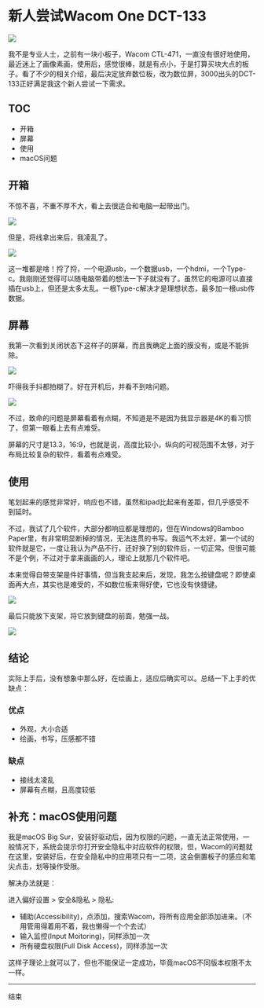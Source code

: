 # 新人尝试Wacom One DCT-133

![](https://raw.githubusercontent.com/yuiitsu/image_lib/master/202011/bf1f8f78-9dec-4f03-8bfd-ae9cf5ac30fa.jpeg)

我不是专业人士，之前有一块小板子，Wacom CTL-471，一直没有很好地使用，最近迷上了画像素画，使用后，感觉很棒，就是有点小，于是打算买块大点的板子。看了不少的相关介绍，最后决定放弃数位板，改为数位屏，3000出头的DCT-133正好满足我这个新人尝试一下需求。

## TOC

- 开箱
- 屏幕
- 使用
- macOS问题

## 开箱

不惊不喜，不重不厚不大，看上去很适合和电脑一起带出门。

![](https://raw.githubusercontent.com/yuiitsu/image_lib/master/202011/a3092ca0-e5d8-499a-ac11-5b422ba3acb1.jpeg)

但是，将线拿出来后，我凌乱了。

![](https://raw.githubusercontent.com/yuiitsu/image_lib/master/202011/2d2c1cbd-3aab-4d00-bd21-7bd8f4ad60ef.jpeg)

这一堆都是啥！捋了捋，一个电源usb，一个数据usb，一个hdmi，一个Type-c。我刚刚还觉得可以随电脑带着的想法一下子就没有了。虽然它的电源可以直接插在usb上，但还是太多太乱。一根Type-c解决才是理想状态，最多加一根usb传数据。

## 屏幕

我第一次看到关闭状态下这样子的屏幕，而且我确定上面的膜没有，或是不能拆除。

![](https://raw.githubusercontent.com/yuiitsu/image_lib/master/202011/c3c27999-b7cd-4686-9039-ae533a80babe.jpeg)

吓得我手抖都拍糊了。好在开机后，并看不到啥问题。

![](https://raw.githubusercontent.com/yuiitsu/image_lib/master/202011/f0eb042c-8d51-4e79-b21f-a712174d45f7.jpeg)

不过，致命的问题是屏幕看着有点糊，不知道是不是因为我显示器是4K的看习惯了，但第一眼看上去有点难受。

屏幕的尺寸是13.3，16:9，也就是说，高度比较小，纵向的可视范围不太够，对于布局比较复杂的软件，看着有点难受。

## 使用

笔划起来的感觉非常好，响应也不错，虽然和ipad比起来有差距，但几乎感受不到延时。

不过，我试了几个软件，大部分都响应都是理想的，但在Windows的Bamboo Paper里，有非常明显断掉的情况，无法连贯的书写。我运气不太好，第一个试的软件就是它，一度让我认为产品不行，还好换了别的软件后，一切正常。但很可能不是个例，不过对于拿来画画的人，理论上就那几个软件吧。

本来觉得自带支架是件好事情，但当我支起来后，发现，我怎么按键盘呢？即使桌面再大点，其实也是难受的，不如数位板来得好使，它也没有快捷键。

![](https://raw.githubusercontent.com/yuiitsu/image_lib/master/202011/12f4d558-164b-4113-ad40-ecea9e09140e.jpeg)

最后只能放下支架，将它放到键盘的前面，勉强一战。

![](https://raw.githubusercontent.com/yuiitsu/image_lib/master/202011/405d537f-6ecc-4556-ab1a-2075d1060636.jpeg)

## 结论

实际上手后，没有想象中那么好，在绘画上，适应后确实可以。总结一下上手的优缺点：

### 优点

- 外观，大小合适
- 绘画，书写，压感都不错

### 缺点

- 接线太凌乱
- 屏幕有点糊，且高度较低

## 补充：macOS使用问题

我是macOS Big Sur，安装好驱动后，因为权限的问题，一直无法正常使用，一般情况下，系统会提示你打开安全隐私中对应软件的权限，但，Wacom的问题就在这里，安装好后，在安全隐私中的应用项只有一二项，这会倒置板子的感应和笔尖点击，划等操作受限。

解决办法就是：

进入偏好设置 > 安全&隐私 > 隐私:

- 辅助(Accessibility)，点添加，搜索Wacom，将所有应用全部添加进来。（不用管用得着用不着，我也懒得一个个去试）
- 输入监控(Input Moitoring)，同样添加一次
- 所有硬盘权限(Full Disk Access)，同样添加一次

这样子理论上就可以了，但也不能保证一定成功，毕竟macOS不同版本权限不太一样。

***

结束
